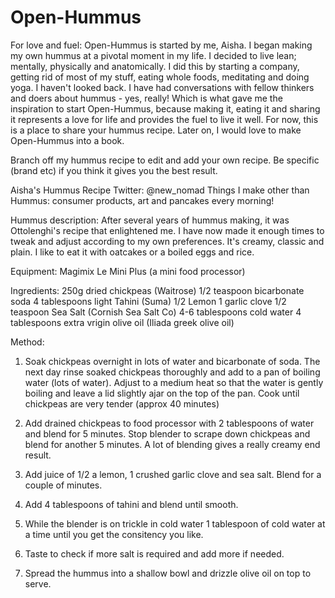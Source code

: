# Open-Hummus
For love and fuel:
Open-Hummus is started by me, Aisha.  I began making my own hummus at a pivotal moment in my life. I decided to live lean; mentally, physically and anatomically. I did this by starting a company, getting rid of most of my stuff, eating whole foods, meditating and doing yoga.  I haven't looked back.  I have had conversations with fellow thinkers and doers about hummus - yes, really! Which is what gave me the inspiration to start Open-Hummus, because making it, eating it and sharing it represents a love for life and provides the fuel to live it well. 
For now, this is a place to share your hummus recipe.  Later on, I would love to make Open-Hummus into a book.

Branch off my hummus recipe to edit and add your own recipe.  Be specific (brand etc) if you think it gives you the best result.

Aisha's Hummus Recipe
Twitter: @new_nomad
Things I make other than Hummus: consumer products, art and pancakes every morning!

Hummus description: After several years of hummus making, it was Ottolenghi's recipe that enlightened me.  I have now made it enough times to tweak and adjust according to my own preferences.  It's creamy, classic and plain.  I like to eat it with oatcakes or a boiled eggs and rice.

Equipment: 
Magimix Le Mini Plus (a mini food processor)

Ingredients:
250g dried chickpeas (Waitrose)
1/2 teaspoon bicarbonate soda
4 tablespoons light Tahini (Suma)
1/2 Lemon
1 garlic clove
1/2 teaspoon Sea Salt (Cornish Sea Salt Co)
4-6 tablespoons cold water
4 tablespoons extra vrigin olive oil (Iliada greek olive oil)

Method:

1. Soak chickpeas overnight in lots of water and bicarbonate of soda.  The next day rinse soaked chickpeas thoroughly and add to a pan of boiling water (lots of water). Adjust to a medium heat so that the water is gently boiling and leave a lid slightly ajar on the top of the pan. Cook until chickpeas are very tender (approx 40 minutes)

2. Add drained chickpeas to food processor with 2 tablespoons of water and blend for 5 minutes.  Stop blender to scrape down chickpeas and blend for another 5 minutes.  A lot of blending gives a really creamy end result.

3. Add juice of 1/2 a lemon, 1 crushed garlic clove and sea salt.  Blend for a couple of minutes.

4. Add 4 tablespoons of tahini and blend until smooth.

5. While the blender is on trickle in cold water 1 tablespoon of cold water at a time until you get the consitency you like.

6. Taste to check if more salt is required and add more if needed.

7. Spread the hummus into a shallow bowl and drizzle olive oil on top to serve.


